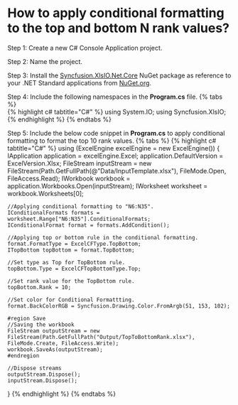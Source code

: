 # How to apply conditional formatting to the top and bottom N rank values?

Step 1: Create a new C# Console Application project.

Step 2: Name the project.

Step 3: Install the [Syncfusion.XlsIO.Net.Core](https://www.nuget.org/packages/Syncfusion.XlsIO.Net.Core) NuGet package as reference to your .NET Standard applications from [NuGet.org](https://www.nuget.org).

Step 4: Include the following namespaces in the **Program.cs** file.
{% tabs %}  
{% highlight c# tabtitle="C#" %}
using System.IO;
using Syncfusion.XlsIO;
{% endhighlight %}
{% endtabs %}  

Step 5: Include the below code snippet in **Program.cs** to apply conditional formatting to format the top 10 rank values.
{% tabs %}
{% highlight c# tabtitle="C#" %}
using (ExcelEngine excelEngine = new ExcelEngine())
{
	IApplication application = excelEngine.Excel;
	application.DefaultVersion = ExcelVersion.Xlsx;
	FileStream inputStream = new FileStream(Path.GetFullPath(@"Data/InputTemplate.xlsx"), FileMode.Open, FileAccess.Read);
	IWorkbook workbook = application.Workbooks.Open(inputStream);
	IWorksheet worksheet = workbook.Worksheets[0];

	//Applying conditional formatting to "N6:N35".
	IConditionalFormats formats = worksheet.Range["N6:N35"].ConditionalFormats;
	IConditionalFormat format = formats.AddCondition();

	//Applying top or bottom rule in the conditional formatting.
	format.FormatType = ExcelCFType.TopBottom;
	ITopBottom topBottom = format.TopBottom;

	//Set type as Top for TopBottom rule.
	topBottom.Type = ExcelCFTopBottomType.Top;

	//Set rank value for the TopBottom rule.
	topBottom.Rank = 10;

	//Set color for Conditional Formattting.
	format.BackColorRGB = Syncfusion.Drawing.Color.FromArgb(51, 153, 102);

	#region Save
	//Saving the workbook
	FileStream outputStream = new FileStream(Path.GetFullPath("Output/TopToBottomRank.xlsx"), FileMode.Create, FileAccess.Write);
	workbook.SaveAs(outputStream);
	#endregion

	//Dispose streams
	outputStream.Dispose();
	inputStream.Dispose();
}
{% endhighlight %}
{% endtabs %}